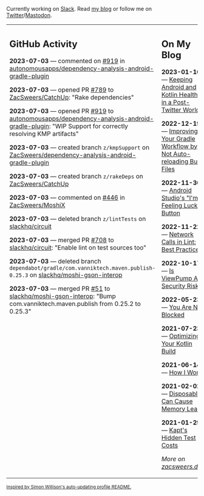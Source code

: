 Currently working on [Slack](https://slack.com/). Read [my blog](https://zacsweers.dev/) or follow me on [Twitter](https://twitter.com/ZacSweers)/[Mastodon](https://hachyderm.io/@ZacSweers).

<table><tr><td valign="top" width="60%">

## GitHub Activity
<!-- githubActivity starts -->
**2023-07-03** — commented on [#919](https://github.com/autonomousapps/dependency-analysis-android-gradle-plugin/pull/919#issuecomment-1619424319) in [autonomousapps/dependency-analysis-android-gradle-plugin](https://github.com/autonomousapps/dependency-analysis-android-gradle-plugin)

**2023-07-03** — opened PR [#789](https://github.com/ZacSweers/CatchUp/pull/789) to [ZacSweers/CatchUp](https://github.com/ZacSweers/CatchUp): "Rake dependencies"

**2023-07-03** — opened PR [#919](https://github.com/autonomousapps/dependency-analysis-android-gradle-plugin/pull/919) to [autonomousapps/dependency-analysis-android-gradle-plugin](https://github.com/autonomousapps/dependency-analysis-android-gradle-plugin): "WIP Support for correctly resolving KMP artifacts"

**2023-07-03** — created branch `z/kmpSupport` on [ZacSweers/dependency-analysis-android-gradle-plugin](https://github.com/ZacSweers/dependency-analysis-android-gradle-plugin)

**2023-07-03** — created branch `z/rakeDeps` on [ZacSweers/CatchUp](https://github.com/ZacSweers/CatchUp)

**2023-07-03** — commented on [#446](https://github.com/ZacSweers/MoshiX/issues/446#issuecomment-1618903785) in [ZacSweers/MoshiX](https://github.com/ZacSweers/MoshiX)

**2023-07-03** — deleted branch `z/lintTests` on [slackhq/circuit](https://github.com/slackhq/circuit)

**2023-07-03** — merged PR [#708](https://github.com/slackhq/circuit/pull/708) to [slackhq/circuit](https://github.com/slackhq/circuit): "Enable lint on test sources too"

**2023-07-03** — deleted branch `dependabot/gradle/com.vanniktech.maven.publish-0.25.3` on [slackhq/moshi-gson-interop](https://github.com/slackhq/moshi-gson-interop)

**2023-07-03** — merged PR [#51](https://github.com/slackhq/moshi-gson-interop/pull/51) to [slackhq/moshi-gson-interop](https://github.com/slackhq/moshi-gson-interop): "Bump com.vanniktech.maven.publish from 0.25.2 to 0.25.3"
<!-- githubActivity ends -->
</td><td valign="top" width="40%">

## On My Blog
<!-- blog starts -->
**2023-01-10** — [Keeping Android and Kotlin Healthy in a Post-Twitter World](https://www.zacsweers.dev/keeping-android-healthy/)

**2022-12-19** — [Improving Your Gradle Workflow by Not Auto-reloading Build Files](https://www.zacsweers.dev/improving-your-workflow-by-not-auto-reloading-build-files/)

**2022-11-30** — [Android Studio's "I'm Feeling Lucky" Button](https://www.zacsweers.dev/android-studios-im-feeling-lucky-button/)

**2022-11-22** — [Network Calls in Lint: Best Practices](https://www.zacsweers.dev/network-calls-in-lint-best-practices/)

**2022-10-17** — [Is ViewPump A Security Risk?](https://www.zacsweers.dev/is-viewpump-a-security-risk/)

**2022-05-23** — [You Are Not Blocked](https://www.zacsweers.dev/you-are-not-blocked/)

**2021-07-23** — [Optimizing Your Kotlin Build](https://www.zacsweers.dev/optimizing-your-kotlin-build/)

**2021-06-14** — [How I Work](https://www.zacsweers.dev/how-i-work/)

**2021-02-02** — [Disposables Can Cause Memory Leaks](https://www.zacsweers.dev/disposables-can-cause-memory-leaks/)

**2021-01-29** — [Kapt's Hidden Test Costs](https://www.zacsweers.dev/kapts-hidden-test-costs/)
<!-- blog ends -->
_More on [zacsweers.dev](https://zacsweers.dev/)_
</td></tr></table>

<sub><a href="https://simonwillison.net/2020/Jul/10/self-updating-profile-readme/">Inspired by Simon Willison's auto-updating profile README.</a></sub>